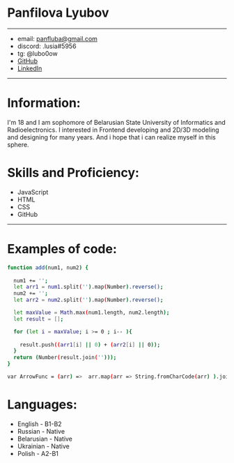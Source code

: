 # Panfilova Lyubov
---

- email: panfluba@gmail.com
- discord: .lusia#5956
- tg: @lubo0ow
- [GitHub](https://github.com/panfluba/)
- [LinkedIn](https://www.linkedin.com/in/lyubov-panfilova-55068b243/)
---

# Information:
I'm 18 and I am sophomore of Belarusian State University of Informatics and Radioelectronics. I interested in Frontend developing and 2D/3D modeling and designing for many years. And i hope that i can realize myself in this sphere.

# Skills and Proficiency:

- JavaScript 
- HTML 
- CSS 
- GitHub 

---
# Examples of code: 

```sh 
function add(num1, num2) {
 
  num1 += '';
  let arr1 = num1.split('').map(Number).reverse();
  num2 += '';
  let arr2 = num2.split('').map(Number).reverse();

  let maxValue = Math.max(num1.length, num2.length);
  let result = [];

  for (let i = maxValue; i >= 0 ; i-- ){
    
    result.push((arr1[i] || 0) + (arr2[i] || 0));
  }
  return (Number(result.join('')));
}
```
```sh 
var ArrowFunc = (arr) =>  arr.map(arr => String.fromCharCode(arr) ).join('');
```
 
# Languages: 
- English - B1-B2
- Russian - Native
- Belarusian - Native
- Ukrainian - Native
- Polish - A2-B1


